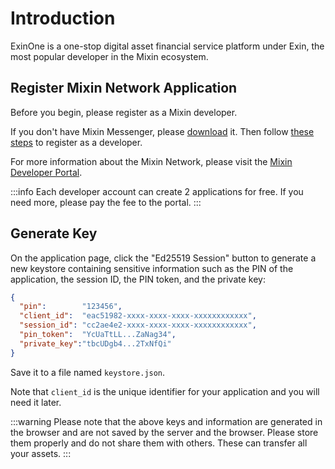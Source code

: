 # Introduction

ExinOne is a one-stop digital asset financial service platform under Exin, the most popular developer in the Mixin ecosystem.

## Register Mixin Network Application

Before you begin, please register as a Mixin developer.

If you don't have Mixin Messenger, please [download](https://mixin.network/messenger) it. Then follow [these steps](https://developers.mixin.one/docs/dapp/getting-started/create-dapp) to register as a developer.

For more information about the Mixin Network, please visit the [Mixin Developer Portal](https://developers.mixin.one/dashboard).

:::info
Each developer account can create 2 applications for free. If you need more, please pay the fee to the portal. 
:::

## Generate Key

On the application page, click the "Ed25519 Session" button to generate a new keystore containing sensitive information such as the PIN of the application, the session ID, the PIN token, and the private key:

```json
{
  "pin":        "123456",
  "client_id":  "eac51982-xxxx-xxxx-xxxx-xxxxxxxxxxxx",
  "session_id": "cc2ae4e2-xxxx-xxxx-xxxx-xxxxxxxxxxxx",
  "pin_token":  "YcUaTtLL...ZaNag34",
  "private_key":"tbcUDgb4...2TxNfQi"
}
```

Save it to a file named `keystore.json`.

Note that `client_id` is the unique identifier for your application and you will need it later.

:::warning 
Please note that the above keys and information are generated in the browser and are not saved by the server and the browser. Please store them properly and do not share them with others. These can transfer all your assets. 
:::
